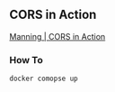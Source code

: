 ## CORS in Action

[Manning | CORS in Action](https://www.manning.com/books/cors-in-action?gclid=Cj0KCQjw24qHBhCnARIsAPbdtlLSAuTZptr1DnNX7THlBGnJCoGFIqPOlXhgX890eJkuNfkCJrXpmfsaAsvXEALw_wcB)

### How To

```
docker comopse up
```
